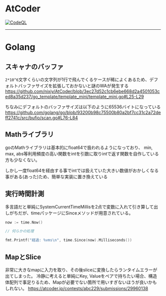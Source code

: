 # AtCoder

[![CodeQL](https://github.com/nixiy/AtCoder/actions/workflows/codeql-analysis.yml/badge.svg)](https://github.com/nixiy/AtCoder/actions/workflows/codeql-analysis.yml)

---

# Golang

## スキャナのバッファ

`2*10^6`文字くらいの文字列が1行で飛んでくるケースが稀によくあるため、デフォルトバッファサイズを拡張しておかないと謎のWAが発生する
https://github.com/nixiy/AtCoder/blob/3ec27d52c1cb6ebe668d2a4501053ced8a35d237/go_template/template_mini/template_mini.go#L25-L29

ちなみにデフォルトのバッファサイズは以下のように65536バイトになっている
https://github.com/golang/go/blob/93200b98c75500b80a2bf7cc31c2a72deff2741c/src/bufio/scan.go#L76-L84

## Mathライブラリ

goのMathライブラリは基本的にfloat64で扱われるようになっており、 min, max, abs等利用頻度の高い関数をintを引数に取りintで返す関数を自作している方も少なくない。

しかし一度float64を経由する事でintでは扱えていた大きい数値がおかしくなる事がある(あった)ため、簡単な実装に置き換えている

## 実行時間計測

多言語だと単純にSystemCurrentTimeMillisを2点で変数に入れて引き算して出しがちだが、timeパッケージにSinceメソッドが用意されている。

```go
now := time.Now()

// 何らかの処理

fmt.Printf("経過: %vms\n", time.Since(now).Milliseconds())
```

## MapとSlice

非常に大きなmapに入力を取り、その後sliceに変換したらランタイムエラーが出てしまった。 冷静に考えると単純にKey,
Valueをペアで持ちたい場合、構造体配列で事足りるため、Mapが必要でない箇所で用いすぎないほうが良いかもしれない。
https://atcoder.jp/contests/abc229/submissions/29960138